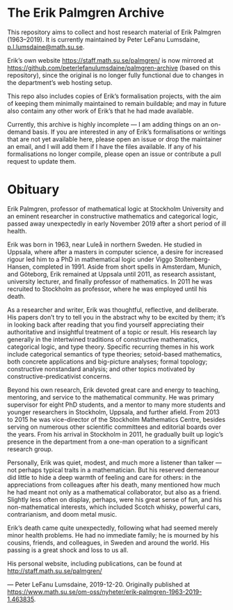 # The Erik Palmgren Archive

This repository aims to collect and host research material of Erik Palmgren (1963–2019).  It is currently maintained by Peter LeFanu Lumsdaine, <p.l.lumsdaine@math.su.se>.

Erik’s own website https://staff.math.su.se/palmgren/ is now mirrored at https://github.com/peterlefanulumsdaine/palmgren-archive (based on this repository), since the original is no longer fully functional due to changes in the department’s web hosting setup.

This repo also includes copies of Erik’s formalisation projects, with the aim of keeping them minimally maintained to remain buildable; and may in future also contaim any other work of Erik’s that he had made available.

Currently, this archive is highly incomplete — I am adding things on an on-demand basis.  If you are interested in any of Erik’s formalisations or writings that are not yet available here, please open an issue or drop the maintainer an email, and I will add them if I have the files available.  If any of his formalisations no longer compile, please open an issue or contribute a pull request to update them.

# Obituary

Erik Palmgren, professor of mathematical logic at Stockholm University and an eminent researcher in constructive mathematics and categorical logic, passed away unexpectedly in early November 2019 after a short period of ill health.

Erik was born in 1963, near Luleå in northern Sweden.  He studied in Uppsala, where after a masters in computer science, a desire for increased rigour led him to a PhD in mathematical logic under Viggo Stoltenberg-Hansen, completed in 1991.  Aside from short spells in Amsterdam, Munich, and Göteborg, Erik remained at Uppsala until 2011, as research assistant, university lecturer, and finally professor of mathematics.  In 2011 he was recruited to Stockholm as professor, where he was employed until his death.

As a researcher and writer, Erik was thoughtful, reflective, and deliberate. His papers don’t try to tell you in the abstract why to be excited by them; it’s in looking back after reading that you find yourself appreciating their authoritative and insightful treatment of a topic or result.  His research lay generally in the intertwined traditions of constructive mathematics, categorical logic, and type theory.   Specific recurring themes in his work include categorical semantics of type theories; setoid-based mathematics, both concrete applications and big-picture analyses; formal topology; constructive nonstandard analysis; and other topics motivated by constructive-predicativist concerns.

Beyond his own research, Erik devoted great care and energy to teaching, mentoring, and service to the mathematical community.  He was primary supervisor for eight PhD students, and a mentor to many more students and younger researchers in Stockholm, Uppsala, and further afield.  From 2013 to 2015 he was vice-director of the Stockholm Mathematics Centre, besides serving on numerous other scientific committees and editorial boards over the years.  From his arrival in Stockholm in 2011, he gradually built up logic’s presence in the department from a one-man operation to a significant research group.

Personally, Erik was quiet, modest, and much more a listener than talker — not perhaps typical traits in a mathematician.  But his reserved demeanour did little to hide a deep warmth of feeling and care for others: in the appreciations from colleagues after his death, many mentioned how much he had meant not only as a mathematical collaborator, but also as a friend.  Slightly less often on display, perhaps, were his great sense of fun, and his non-mathematical interests, which included Scotch whisky, powerful cars, contrarianism, and doom metal music.

Erik’s death came quite unexpectedly, following what had seemed merely minor health problems.  He had no immediate family; he is mourned by his cousins, friends, and colleagues, in Sweden and around the world.  His passing is a great shock and loss to us all.

His personal website, including publications, can be found at http://staff.math.su.se/palmgren/

— Peter LeFanu Lumsdaine, 2019-12-20.  Originally published at https://www.math.su.se/om-oss/nyheter/erik-palmgren-1963-2019-1.463835.
